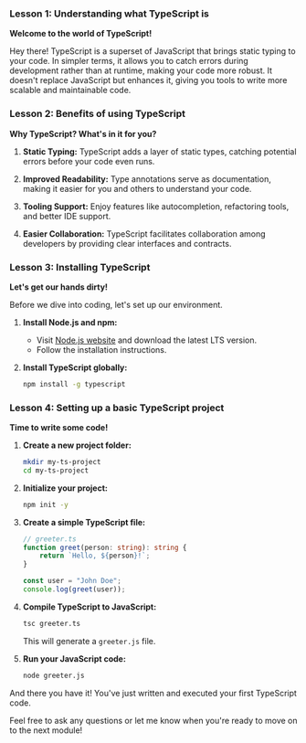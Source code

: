 ### Lesson 1: Understanding what TypeScript is
**Welcome to the world of TypeScript!**

Hey there! TypeScript is a superset of JavaScript that brings static typing to your code. In simpler terms, it allows you to catch errors during development rather than at runtime, making your code more robust. It doesn't replace JavaScript but enhances it, giving you tools to write more scalable and maintainable code.

### Lesson 2: Benefits of using TypeScript
**Why TypeScript? What's in it for you?**

1. **Static Typing:** TypeScript adds a layer of static types, catching potential errors before your code even runs.

2. **Improved Readability:** Type annotations serve as documentation, making it easier for you and others to understand your code.

3. **Tooling Support:** Enjoy features like autocompletion, refactoring tools, and better IDE support.

4. **Easier Collaboration:** TypeScript facilitates collaboration among developers by providing clear interfaces and contracts.

### Lesson 3: Installing TypeScript
**Let's get our hands dirty!**

Before we dive into coding, let's set up our environment.

1. **Install Node.js and npm:**
   - Visit [Node.js website](https://nodejs.org/) and download the latest LTS version.
   - Follow the installation instructions.

2. **Install TypeScript globally:**
   ```bash
   npm install -g typescript
   ```

### Lesson 4: Setting up a basic TypeScript project
**Time to write some code!**

1. **Create a new project folder:**
   ```bash
   mkdir my-ts-project
   cd my-ts-project
   ```

2. **Initialize your project:**
   ```bash
   npm init -y
   ```

3. **Create a simple TypeScript file:**
   ```typescript
   // greeter.ts
   function greet(person: string): string {
       return `Hello, ${person}!`;
   }

   const user = "John Doe";
   console.log(greet(user));
   ```

4. **Compile TypeScript to JavaScript:**
   ```bash
   tsc greeter.ts
   ```

   This will generate a `greeter.js` file.

5. **Run your JavaScript code:**
   ```bash
   node greeter.js
   ```

And there you have it! You've just written and executed your first TypeScript code.

Feel free to ask any questions or let me know when you're ready to move on to the next module!
